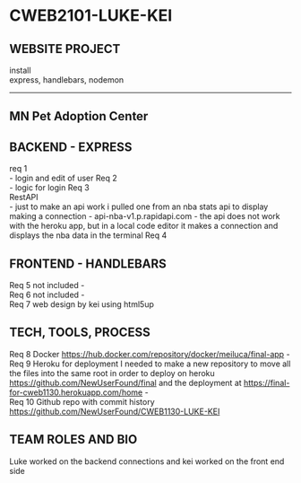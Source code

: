 # CWEB2101-LUKE-KEI  
## WEBSITE PROJECT  
  
install  
express, handlebars, nodemon  
  
-------------------------------------------------------------------------------------------------------------------------------  
MN Pet Adoption Center  
-------------------------------------------------------------------------------------------------------------------------------  
## BACKEND - EXPRESS
  
req 1   
	- login and edit of user
Req 2  
	-  logic for login
Req 3  
	RestAPI   
	- just to make an api work i pulled one from an nba stats api to display making a connection
	- api-nba-v1.p.rapidapi.com
	- the api does not work with the heroku app, but in a local code editor it makes a connection and displays the nba data in the terminal
Req 4  


## FRONTEND - HANDLEBARS
  
Req 5  not included
	-  
Req 6  not included
	-  
Req 7  web design by kei using html5up

  
## TECH, TOOLS, PROCESS  
  
Req 8  Docker
	https://hub.docker.com/repository/docker/meiluca/final-app
	-  
Req 9  Heroku	for deployment I needed to make a new repository to move all the files into the same root in order to deploy on heroku
	https://github.com/NewUserFound/final and the deployment at https://final-for-cweb1130.herokuapp.com/home
	-  
Req 10	Github repo with commit history 
	https://github.com/NewUserFound/CWEB1130-LUKE-KEI


## TEAM ROLES AND BIO

Luke worked on the backend connections and kei worked on the front end side

